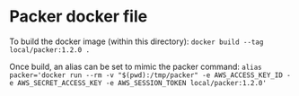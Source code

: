 # Packer docker file

To build the docker image (within this directory):
`docker build --tag local/packer:1.2.0 .`

Once build, an alias can be set to mimic the packer command:
`alias packer='docker run --rm -v "$(pwd):/tmp/packer" -e AWS_ACCESS_KEY_ID -e AWS_SECRET_ACCESS_KEY -e AWS_SESSION_TOKEN local/packer:1.2.0'`
